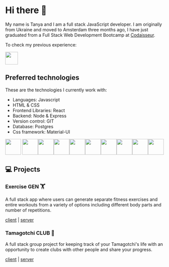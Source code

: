 # Hi there 👋

My name is Tanya and I am a full stack JavaScript developer. I am originally from Ukraine and moved to Amsterdam three months ago, I have just graduated from a Full Stack Web Development Bootcamp at [Codaisseur](http://www.codaisseur.com).

To check my previous experience:

<a href="https://www.linkedin.com/in/tetiana-tikhomyrova/"><img src="https://user-images.githubusercontent.com/93147753/173074803-26a2592c-5b53-4df5-b9b4-5db13be404b9.png" width="40"></a>

## Preferred technologies
These are the technologies I currently work with:
- Languages: Javascript
- HTML & CSS
- Frontend Libraries: React
- Backend: Node & Express
- Version control: GIT
- Database: Postgres
- Css framework: Material-UI


<img src="https://user-images.githubusercontent.com/93147753/173065594-a151f35c-f9a6-4579-80a1-25d0a331c78c.png" width="50"/> <img src="https://user-images.githubusercontent.com/93147753/173063413-679e23fb-5f47-4425-ad69-bc4d8a61aac9.png" width="50"/><img src="https://user-images.githubusercontent.com/93147753/173060618-5590df9a-54e1-4f72-b1c0-aa04c18035d4.png" width="50"/><img src="https://user-images.githubusercontent.com/93147753/173066773-3aa2b585-d465-4c69-8a41-436a7a4b717d.png" width="50"/><img src="https://user-images.githubusercontent.com/93147753/173066854-0d92284f-ae1f-4d3a-a5a6-5576feb27d7b.png" width="50"/><img src="https://user-images.githubusercontent.com/93147753/173067181-8b2fa791-4ad8-41a8-af01-d73669f46dd9.png" width="50"/><img src="https://user-images.githubusercontent.com/93147753/173074143-4313fa26-aa20-454b-97c8-4e17fdc76500.png" width="50"/><img src="https://user-images.githubusercontent.com/93147753/173067321-f02c438e-327f-4c34-bd9e-faf9a99f3a8a.png" width="50"/><img src="https://user-images.githubusercontent.com/93147753/173069096-0338e01d-f49e-4f2e-8ec9-6bb001f0176a.png" width="50"/><img src="https://user-images.githubusercontent.com/93147753/173071740-ac81eff2-b1bf-4698-a7ae-99cf3263cead.png" width="50"/>


## 💻 Projects

### Exercise GEN 🏋️
A full stack app where users can generate separate fitness exercises and entire workouts from a variety of options including different body parts and number of repetitions.

<a href="https://github.com/tikhomyrova-tetiana/exercise_gen_frontend">client</a> | <a href="https://github.com/tikhomyrova-tetiana/exercise_gen_backend">server</a>


### Tamagotchi CLUB :teddy_bear:
A full stack group project for keeping track of your Tamagotchi's life with an opportunity to create clubs with other people and share your progress.

<a href="https://github.com/ananishimoto/tamagotchi_club_frontend">client</a> | <a href="https://github.com/tikhomyrova-tetiana/tamagotchi_club_backend">server</a>



<!--
**tikhomyrova-tetiana/tikhomyrova-tetiana** is a ✨ _special_ ✨ repository because its `README.md` (this file) appears on your GitHub profile.

Here are some ideas to get you started:

- 🔭 I’m currently working on ...
- 🌱 I’m currently learning ...
- 👯 I’m looking to collaborate on ...
- 🤔 I’m looking for help with ...
- 💬 Ask me about ...
- 📫 How to reach me: ...
- 😄 Pronouns: ...
- ⚡ Fun fact: ...
-->
